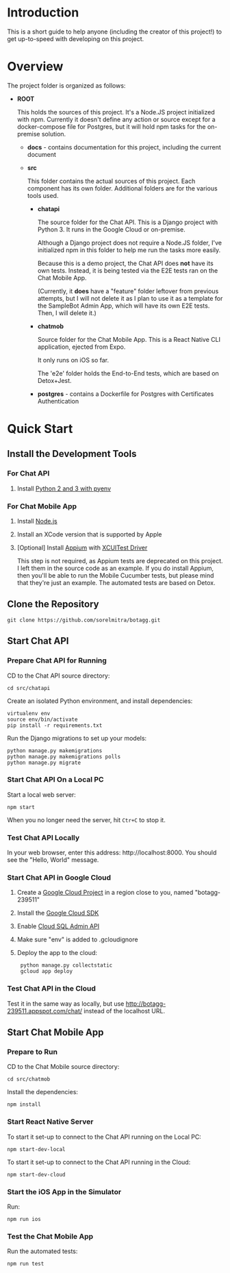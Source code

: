 # Introduction

This is a short guide to help anyone (including the creator of this project!) to get up-to-speed with developing on this project.

# Overview

The project folder is organized as follows:

* **ROOT**

	This holds the sources of this project. It's a Node.JS project initialized with npm. Currently it doesn't define any action or source except for a docker-compose file for Postgres, but it will hold npm tasks for the on-premise solution.

	* **docs** - contains documentation for this project, including the current document
	
	* **src**

		This folder contains the actual sources of this project. Each component has its own folder. Additional folders are for the various tools used.

		* **chatapi**

			The source folder for the Chat API. This is a Django project with Python 3. It runs in the Google Cloud or on-premise.

			Although a Django project does not require a Node.JS folder, I've initialized npm in this folder to help me run the tasks more easily.
			
			Because this is a demo project, the Chat API does **not** have its own tests. Instead, it is being tested via the E2E tests ran on the Chat Mobile App.
			
			(Currently, it **does** have a "feature" folder leftover from previous attempts, but I will not delete it as I plan to use it as a template for the SampleBot Admin App, which will have its own E2E tests. Then, I will delete it.)

		* **chatmob**

			Source folder for the Chat Mobile App. This is a React Native CLI application, ejected from Expo.

			It only runs on iOS so far.

			The 'e2e' folder holds the End-to-End tests, which are based on Detox+Jest.

		* **postgres** - contains a Dockerfile for Postgres with Certificates Authentication

# Quick Start

## Install the Development Tools

### For Chat API

1. Install [Python 2 and 3 with pyenv](https://weknowinc.com/blog/running-multiple-python-versions-mac-osx)

### For Chat Mobile App

1. Install [Node.js](https://nodejs.org)

2. Install an XCode version that is supported by Apple

3. [Optional] Install [Appium](http://appium.io/docs/en/about-appium/getting-started/) with [XCUITest Driver](http://appium.io/docs/en/drivers/ios-xcuitest/index.html)

	This step is not required, as Appium tests are deprecated on this project. I left them in the source code as an example. If you do install Appium, then you'll be able to run the Mobile Cucumber tests, but please mind that they're just an example. The automated tests are based on Detox.

## Clone the Repository

	git clone https://github.com/sorelmitra/botagg.git

## Start Chat API

### Prepare Chat API for Running

CD to the Chat API source directory:

	cd src/chatapi

Create an isolated Python environment, and install dependencies:

	virtualenv env
	source env/bin/activate
	pip install -r requirements.txt

Run the Django migrations to set up your models:

	python manage.py makemigrations
	python manage.py makemigrations polls
	python manage.py migrate

### Start Chat API On a Local PC

Start a local web server:

	npm start

When you no longer need the server, hit `Ctr+C` to stop it.

### Test Chat API Locally

In your web browser, enter this address: http://localhost:8000. You should see the "Hello, World" message.

### Start Chat API in Google Cloud

1. Create a [Google Cloud Project](https://cloud.google.com/resource-manager/docs/creating-managing-projects) in a region close to you, named "botagg-239511"

2. Install the [Google Cloud SDK](https://cloud.google.com/sdk/docs/quickstart-macos)

3. Enable [Cloud SQL Admin API](https://console.cloud.google.com/flows/enableapi?apiid=sqladmin.googleapis.com&redirect=https:%2F%2Fcloud.google.com%2Fpython%2Fdjango%2Fappengine&showconfirmation=true&_ga=2.133304654.-1155677675.1557927494)

4. Make sure "env" is added to .gcloudignore

5. Deploy the app to the cloud:

		python manage.py collectstatic
		gcloud app deploy

### Test Chat API in the Cloud

Test it in the same way as locally, but use http://botagg-239511.appspot.com/chat/ instead of the localhost URL.

## Start Chat Mobile App

### Prepare to Run

CD to the Chat Mobile source directory:

	cd src/chatmob

Install the dependencies:

	npm install

### Start React Native Server

To start it set-up to connect to the Chat API running on the Local PC:

	npm start-dev-local

To start it set-up to connect to the Chat API running in the Cloud:

	npm start-dev-cloud

### Start the iOS App in the Simulator

Run:

	npm run ios

### Test the Chat Mobile App

Run the automated tests:

	npm run test

